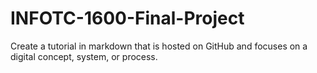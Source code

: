 # INFOTC-1600-Final-Project
Create a tutorial in markdown that is hosted on GitHub and focuses on a digital concept, system, or process.
